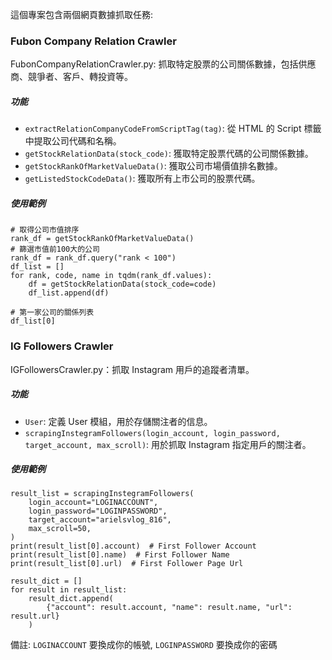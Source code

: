 這個專案包含兩個網頁數據抓取任務:

### Fubon Company Relation Crawler
FubonCompanyRelationCrawler.py: 抓取特定股票的公司關係數據，包括供應商、競爭者、客戶、轉投資等。

##### 功能
- `extractRelationCompanyCodeFromScriptTag(tag)`: 從 HTML 的 Script 標籤中提取公司代碼和名稱。
- `getStockRelationData(stock_code)`: 獲取特定股票代碼的公司關係數據。
- `getStockRankOfMarketValueData()`: 獲取公司市場價值排名數據。
- `getListedStockCodeData()`: 獲取所有上市公司的股票代碼。

##### 使用範例
```
# 取得公司市值排序
rank_df = getStockRankOfMarketValueData()
# 篩選市值前100大的公司
rank_df = rank_df.query("rank < 100")
df_list = []
for rank, code, name in tqdm(rank_df.values):
    df = getStockRelationData(stock_code=code)
    df_list.append(df)

# 第一家公司的關係列表
df_list[0]
```

### IG Followers Crawler
IGFollowersCrawler.py：抓取 Instagram 用戶的追蹤者清單。

##### 功能
- `User`: 定義 User 模組，用於存儲關注者的信息。
- `scrapingInstegramFollowers(login_account, login_password, target_account, max_scroll)`: 用於抓取 Instagram 指定用戶的關注者。

##### 使用範例
```
result_list = scrapingInstegramFollowers(
    login_account="LOGINACCOUNT",
    login_password="LOGINPASSWORD",
    target_account="arielsvlog_816",
    max_scroll=50,
)
print(result_list[0].account)  # First Follower Account
print(result_list[0].name)  # First Follower Name
print(result_list[0].url)  # First Follower Page Url

result_dict = []
for result in result_list:
    result_dict.append(
        {"account": result.account, "name": result.name, "url": result.url}
    )
```
備註: `LOGINACCOUNT` 要換成你的帳號, `LOGINPASSWORD` 要換成你的密碼
